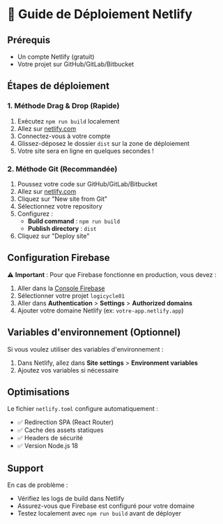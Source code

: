 # 🚀 Guide de Déploiement Netlify

## Prérequis

- Un compte Netlify (gratuit)
- Votre projet sur GitHub/GitLab/Bitbucket

## Étapes de déploiement

### 1. Méthode Drag & Drop (Rapide)

1. Exécutez `npm run build` localement
2. Allez sur [netlify.com](https://netlify.com)
3. Connectez-vous à votre compte
4. Glissez-déposez le dossier `dist` sur la zone de déploiement
5. Votre site sera en ligne en quelques secondes !

### 2. Méthode Git (Recommandée)

1. Poussez votre code sur GitHub/GitLab/Bitbucket
2. Allez sur [netlify.com](https://netlify.com)
3. Cliquez sur "New site from Git"
4. Sélectionnez votre repository
5. Configurez :
   - **Build command** : `npm run build`
   - **Publish directory** : `dist`
6. Cliquez sur "Deploy site"

## Configuration Firebase

⚠️ **Important** : Pour que Firebase fonctionne en production, vous devez :

1. Aller dans la [Console Firebase](https://console.firebase.google.com)
2. Sélectionner votre projet `logicycle01`
3. Aller dans **Authentication** > **Settings** > **Authorized domains**
4. Ajouter votre domaine Netlify (ex: `votre-app.netlify.app`)

## Variables d'environnement (Optionnel)

Si vous voulez utiliser des variables d'environnement :

1. Dans Netlify, allez dans **Site settings** > **Environment variables**
2. Ajoutez vos variables si nécessaire

## Optimisations

Le fichier `netlify.toml` configure automatiquement :

- ✅ Redirection SPA (React Router)
- ✅ Cache des assets statiques
- ✅ Headers de sécurité
- ✅ Version Node.js 18

## Support

En cas de problème :

- Vérifiez les logs de build dans Netlify
- Assurez-vous que Firebase est configuré pour votre domaine
- Testez localement avec `npm run build` avant de déployer

